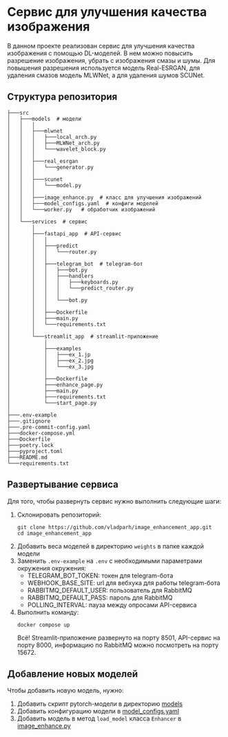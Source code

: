 # Сервис для улучшения качества изображения

В данном проекте реализован сервис для улучшения качества изображения с помощью
DL-моделей. В нем можно повысить разрешение изображения, убрать с изображения
смазы и шумы. Для повышения разрешения используется модель Real-ESRGAN, для
удаления смазов модель MLWNet, а для удаления шумов SCUNet.

## Структура репозитория

```
├───src
│   ├───models  # модели
│   │   │
│   │   ├───mlwnet
│   │   │   ├───local_arch.py
│   │   │   ├───MLWNet_arch.py
│   │   │   └───wavelet_block.py
│   │   │
│   │   ├───real_esrgan
│   │   │   └───generator.py
│   │   │
│   │   ├───scunet
│   │   │   └───model.py
│   │   │
│   │   ├───image_enhance.py  # класс для улучшения изображений
│   │   ├───model_configs.yaml  # конфиги моделей
│   │   └───worker.py   # обработчик изображений
│   │
│   └───services  # сервис
│       │
│       ├───fastapi_app  # API-сервис
│       │   │
│       │   ├───predict
│       │   │   └───router.py
│       │   │
│       │   ├───telegram_bot  # telegram-бот
│       │   │   ├───bot.py
│       │   │   ├───handlers
│       │   │   │   ├───keyboards.py
│       │   │   │   └───predict_router.py
│       │   │   │
│       │   │   └───bot.py
│       │   │
│       │   ├───Dockerfile
│       │   ├───main.py
│       │   └───requirements.txt
│       │
│       └───streamlit_app  # streamlit-приложение
│           │
│           ├───examples
│           │   ├───ex_1.jp
│           │   ├───ex_2.jpg
│           │   └───ex_3.jpg
│           │
│           ├───Dockerfile
│           ├───enhance_page.py
│           ├───main.py
│           ├───requirements.txt
│           └───start_page.py
│
├───.env-example
├───.gitignore
├───.pre-commit-config.yaml
├───docker-compose.yml
├───Dockerfile
├───poetry.lock
├───pyproject.toml
├───README.md
└───requirements.txt
```

## Развертывание сервиса

Для того, чтобы развернуть сервис нужно выполнить следующие шаги:

1. Склонировать репозиторий:
   ```
   git clone https://github.com/vladparh/image_enhancement_app.git
   cd image_enhancement_app
   ```
2. Добавить веса моделей в директорию `weights` в папке каждой модели
3. Заменить `.env-example` на `.env` с необходимыми параметрами окружения
   окружения:
   - TELEGRAM_BOT_TOKEN: токен для telegram-бота
   - WEBHOOK_BASE_SITE: url для вебхука для работы telegram-бота
   - RABBITMQ_DEFAULT_USER: пользователь для RabbitMQ
   - RABBITMQ_DEFAULT_PASS: пароль для RabbitMQ
   - POLLING_INTERVAL: пауза между опросами API-сервиса
4. Выполнить команду:
   ```
   docker compose up
   ```
   Всё! Streamlit-приложение развернуто на порту 8501, API-сервис на порту 8000,
   информацию по RabbitMQ можно посмотреть на порту 15672.

## Добавление новых моделей

Чтобы добавить новую модель, нужно:

1. Добавить скрипт pytorch-модели в директорию [models](src/models)
2. Добавить конфигурацию модели в
   [model_configs.yaml](src/models/model_configs.yaml)
3. Добавить модель в метод `load_model` класса `Enhancer` в
   [image_enhance.py](src/models/image_enhance.py)
